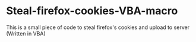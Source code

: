 # Steal-firefox-cookies-VBA-macro
This is a small piece of code to steal firefox's cookies and upload to server (Written in VBA)
